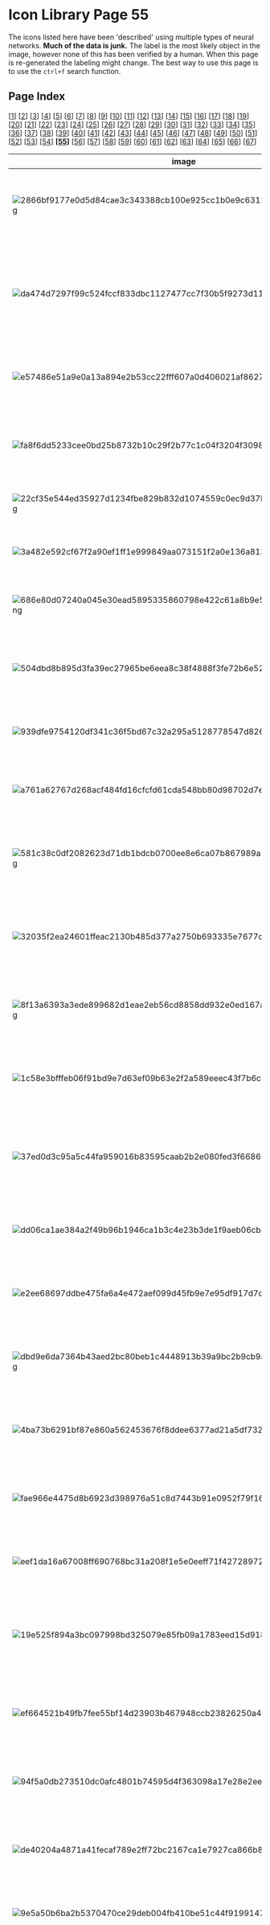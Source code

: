 # Icon Library Page 55

The icons listed here have been 'described' using multiple types of neural networks. **Much of the data is junk.** The label is the most likely object in the image, however none of this has been verified by a human. When this page is re-generated the labeling might change.
The best way to use this page is to use the `ctrl+f` search function.

## Page Index

[[1](/toyo/icons/icon_library_page_01.md)] [[2](/toyo/icons/icon_library_page_02.md)] [[3](/toyo/icons/icon_library_page_03.md)] [[4](/toyo/icons/icon_library_page_04.md)] [[5](/toyo/icons/icon_library_page_05.md)] [[6](/toyo/icons/icon_library_page_06.md)] [[7](/toyo/icons/icon_library_page_07.md)] [[8](/toyo/icons/icon_library_page_08.md)] [[9](/toyo/icons/icon_library_page_09.md)] [[10](/toyo/icons/icon_library_page_10.md)] [[11](/toyo/icons/icon_library_page_11.md)] [[12](/toyo/icons/icon_library_page_12.md)] [[13](/toyo/icons/icon_library_page_13.md)] [[14](/toyo/icons/icon_library_page_14.md)] [[15](/toyo/icons/icon_library_page_15.md)] [[16](/toyo/icons/icon_library_page_16.md)] [[17](/toyo/icons/icon_library_page_17.md)] [[18](/toyo/icons/icon_library_page_18.md)] [[19](/toyo/icons/icon_library_page_19.md)] [[20](/toyo/icons/icon_library_page_20.md)] [[21](/toyo/icons/icon_library_page_21.md)] [[22](/toyo/icons/icon_library_page_22.md)] [[23](/toyo/icons/icon_library_page_23.md)] [[24](/toyo/icons/icon_library_page_24.md)] [[25](/toyo/icons/icon_library_page_25.md)] [[26](/toyo/icons/icon_library_page_26.md)] [[27](/toyo/icons/icon_library_page_27.md)] [[28](/toyo/icons/icon_library_page_28.md)] [[29](/toyo/icons/icon_library_page_29.md)] [[30](/toyo/icons/icon_library_page_30.md)] [[31](/toyo/icons/icon_library_page_31.md)] [[32](/toyo/icons/icon_library_page_32.md)] [[33](/toyo/icons/icon_library_page_33.md)] [[34](/toyo/icons/icon_library_page_34.md)] [[35](/toyo/icons/icon_library_page_35.md)] [[36](/toyo/icons/icon_library_page_36.md)] [[37](/toyo/icons/icon_library_page_37.md)] [[38](/toyo/icons/icon_library_page_38.md)] [[39](/toyo/icons/icon_library_page_39.md)] [[40](/toyo/icons/icon_library_page_40.md)] [[41](/toyo/icons/icon_library_page_41.md)] [[42](/toyo/icons/icon_library_page_42.md)] [[43](/toyo/icons/icon_library_page_43.md)] [[44](/toyo/icons/icon_library_page_44.md)] [[45](/toyo/icons/icon_library_page_45.md)] [[46](/toyo/icons/icon_library_page_46.md)] [[47](/toyo/icons/icon_library_page_47.md)] [[48](/toyo/icons/icon_library_page_48.md)] [[49](/toyo/icons/icon_library_page_49.md)] [[50](/toyo/icons/icon_library_page_50.md)] [[51](/toyo/icons/icon_library_page_51.md)] [[52](/toyo/icons/icon_library_page_52.md)] [[53](/toyo/icons/icon_library_page_53.md)] [[54](/toyo/icons/icon_library_page_54.md)] **[[55](/toyo/icons/icon_library_page_55.md)]** [[56](/toyo/icons/icon_library_page_56.md)] [[57](/toyo/icons/icon_library_page_57.md)] [[58](/toyo/icons/icon_library_page_58.md)] [[59](/toyo/icons/icon_library_page_59.md)] [[60](/toyo/icons/icon_library_page_60.md)] [[61](/toyo/icons/icon_library_page_61.md)] [[62](/toyo/icons/icon_library_page_62.md)] [[63](/toyo/icons/icon_library_page_63.md)] [[64](/toyo/icons/icon_library_page_64.md)] [[65](/toyo/icons/icon_library_page_65.md)] [[66](/toyo/icons/icon_library_page_66.md)] [[67](/toyo/icons/icon_library_page_67.md)] 

| image | labels |
| - | - |
| ![2866bf9177e0d5d84cae3c343388cb100e925cc1b0e9c63114843e9591719e6c.png](/img/icons/2866bf9177e0d5d84cae3c343388cb100e925cc1b0e9c63114843e9591719e6c.png) | sun, pick, plectrum, plectron, spatula, waffle iron, maze, stopwatch, stop watch |
| ![da474d7297f99c524fccf833dbc1127477cc7f30b5f9273d112bd80ba57ae66f.png](/img/icons/da474d7297f99c524fccf833dbc1127477cc7f30b5f9273d112bd80ba57ae66f.png) | phone, hand-held computer, hand-held microcomputer, hand-held computer, hand-held computer, abacus, slide rule, slipstick |
| ![e57486e51a9e0a13a894e2b53cc22fff607a0d406021af86272d27861ba2f7b4.png](/img/icons/e57486e51a9e0a13a894e2b53cc22fff607a0d406021af86272d27861ba2f7b4.png) | tree, clog, geta, patten, sabot, clog, panpipe, black-and-tan coonhound, maraca |
| ![fa8f6dd5233cee0bd25b8732b10c29f2b77c1c04f3204f3098737d6229f291f9.png](/img/icons/fa8f6dd5233cee0bd25b8732b10c29f2b77c1c04f3204f3098737d6229f291f9.png) | flower, ballpoint, ballpoint pen, ballpen, Biro, maraca, whistle, whistle, nipple |
| ![22cf35e544ed35927d1234fbe829b832d1074559c0ec9d37bed0c2d2b1426391.png](/img/icons/22cf35e544ed35927d1234fbe829b832d1074559c0ec9d37bed0c2d2b1426391.png) | person, lotion, face powder, digital watch, lotion, nipple |
| ![3a482e592cf67f2a90ef1ff1e999849aa073151f2a0e136a81376677b7ada4d5.png](/img/icons/3a482e592cf67f2a90ef1ff1e999849aa073151f2a0e136a81376677b7ada4d5.png) | person, hair spray, Band Aid, lotion, whistle, safety pin |
| ![686e80d07240a045e30ead5895335860798e422c61a8b9e5dd9e288d04488751.png](/img/icons/686e80d07240a045e30ead5895335860798e422c61a8b9e5dd9e288d04488751.png) | person, digital clock, digital clock, switch, digital clock, digital clock |
| ![504dbd8b895d3fa39ec27965be6eea8c38f4888f3fe72b6e52128b9452de3d1b.png](/img/icons/504dbd8b895d3fa39ec27965be6eea8c38f4888f3fe72b6e52128b9452de3d1b.png) | person, plate rack, waffle iron, nipple, hair spray, letter opener, paper knife, paperknife |
| ![939dfe9754120df341c36f5bd67c32a295a5128778547d826cd4920bacd1a8ca.png](/img/icons/939dfe9754120df341c36f5bd67c32a295a5128778547d826cd4920bacd1a8ca.png) | person, lotion, sunscreen, lotion, spatula, stopwatch, stop watch |
| ![a761a62767d268acf484fd16cfcfd61cda548bb80d98702d7e6a9bc5f6860cf7.png](/img/icons/a761a62767d268acf484fd16cfcfd61cda548bb80d98702d7e6a9bc5f6860cf7.png) | person, barrel, cask, wall clock, espresso maker, sunscreen, nipple |
| ![581c38c0df2082623d71db1bdcb0700ee8e6ca07b867989a7eeeac94c594b10c.png](/img/icons/581c38c0df2082623d71db1bdcb0700ee8e6ca07b867989a7eeeac94c594b10c.png) | person, stove, jack-o'-lantern, theater curtain, theater curtain, bearskin, busby, shako |
| ![32035f2ea24601ffeac2130b485d377a2750b693335e7677cb41d2085b890f39.png](/img/icons/32035f2ea24601ffeac2130b485d377a2750b693335e7677cb41d2085b890f39.png) | dog, thresher, thrasher, threshing machine, thresher, table lamp, whistle, chain saw, chainsaw |
| ![8f13a6393a3ede899682d1eae2eb56cd8858dd932e0ed167a8d8250b02fcd607.png](/img/icons/8f13a6393a3ede899682d1eae2eb56cd8858dd932e0ed167a8d8250b02fcd607.png) | phone, chain saw, chainsaw, packet, thresher, gong, gibbon, Hylobates lar |
| ![1c58e3bfffeb06f91bd9e7d63ef09b63e2f2a589eeec43f7b6cd377ba8c0e6ed.png](/img/icons/1c58e3bfffeb06f91bd9e7d63ef09b63e2f2a589eeec43f7b6cd377ba8c0e6ed.png) | dog, chain saw, chainsaw, chain saw, chain saw, chain saw, chain saw, chainsaw |
| ![37ed0d3c95a5c44fa959016b83595caab2b2e080fed3f66869f521d78075d676.png](/img/icons/37ed0d3c95a5c44fa959016b83595caab2b2e080fed3f66869f521d78075d676.png) | dog, pick, plectrum, plectron, panpipe, panpipe, panpipe, golden retriever |
| ![dd06ca1ae384a2f49b96b1946ca1b3c4e23b3de1f9aeb06cba4d72173332ab89.png](/img/icons/dd06ca1ae384a2f49b96b1946ca1b3c4e23b3de1f9aeb06cba4d72173332ab89.png) | person, packet, packet, analog clock, ocarina, panpipe, pandean pipe, syrinx |
| ![e2ee68697ddbe475fa6a4e472aef099d45fb9e7e95df917d7d898d65ddba61a9.png](/img/icons/e2ee68697ddbe475fa6a4e472aef099d45fb9e7e95df917d7d898d65ddba61a9.png) | person, chain saw, chainsaw, chain saw, frying pan, rock beauty, chain saw, chainsaw |
| ![dbd9e6da7364b43aed2bc80beb1c4448913b39a9bc2b9cb9a8031caa0268a96a.png](/img/icons/dbd9e6da7364b43aed2bc80beb1c4448913b39a9bc2b9cb9a8031caa0268a96a.png) | person, pick, plectrum, plectron, analog clock, pick, pill bottle, pick, plectrum, plectron |
| ![4ba73b6291bf87e860a562453676f8ddee6377ad21a5df7321fbcc185e936a2c.png](/img/icons/4ba73b6291bf87e860a562453676f8ddee6377ad21a5df7321fbcc185e936a2c.png) | cat, packet, packet, ocarina, hand-held computer, jersey, T-shirt, tee shirt |
| ![fae966e4475d8b6923d398976a51c8d7443b91e0952f79f1635caf095f5f448c.png](/img/icons/fae966e4475d8b6923d398976a51c8d7443b91e0952f79f1635caf095f5f448c.png) | person, chain saw, chainsaw, street sign, power drill, digital clock, chain saw, chainsaw |
| ![eef1da16a67008ff690768bc31a208f1e5e0eeff71f42728972907e445a5281d.png](/img/icons/eef1da16a67008ff690768bc31a208f1e5e0eeff71f42728972907e445a5281d.png) | sun, maraca, maraca, ocarina, ocarina, maraca |
| ![19e525f894a3bc097998bd325079e85fb09a1783eed15d91813ac36ffb1f74b2.png](/img/icons/19e525f894a3bc097998bd325079e85fb09a1783eed15d91813ac36ffb1f74b2.png) | person, cleaver, meat cleaver, chopper, hand-held computer, screen, nipple, screen, CRT screen |
| ![ef664521b49fb7fee55bf14d23903b467948ccb23826250a438e012dff0f767a.png](/img/icons/ef664521b49fb7fee55bf14d23903b467948ccb23826250a438e012dff0f767a.png) | person, chain saw, chainsaw, chain saw, oboe, analog clock, chain saw, chainsaw |
| ![94f5a0db273510dc0afc4801b74595d4f363098a17e28e2eefe02f05d74d3b01.png](/img/icons/94f5a0db273510dc0afc4801b74595d4f363098a17e28e2eefe02f05d74d3b01.png) | car, chain saw, chainsaw, scoreboard, scoreboard, oil filter, stopwatch, stop watch |
| ![de40204a4871a41fecaf789e2ff72bc2167ca1e7927ca866b8bfe4e0147dd248.png](/img/icons/de40204a4871a41fecaf789e2ff72bc2167ca1e7927ca866b8bfe4e0147dd248.png) | person, scoreboard, digital clock, maze, safety pin, slot, one-armed bandit |
| ![9e5a50b6ba2b5370470ce29deb004fb410be51c44f91991471a3e9aaa523c6f2.png](/img/icons/9e5a50b6ba2b5370470ce29deb004fb410be51c44f91991471a3e9aaa523c6f2.png) | person, digital watch, digital clock, digital clock, whistle, chain saw, chainsaw |
| ![942a8f6073cac489d856c1a7ceeb7060949beaf4ed1b91af5a650142a410d616.png](/img/icons/942a8f6073cac489d856c1a7ceeb7060949beaf4ed1b91af5a650142a410d616.png) | person, pick, plectrum, plectron, screen, power drill, rock beauty, comic book |
| ![4b02c672cec3770d3acfcad23accc45ef1ca9cdd73fdb7030e5bc943a9063271.png](/img/icons/4b02c672cec3770d3acfcad23accc45ef1ca9cdd73fdb7030e5bc943a9063271.png) | dog, analog clock, analog clock, analog clock, waffle iron, triceratops |
| ![1b45635868082f831aaf8e1157229f3f7050951b56d3d86257f61d9eae3c11d2.png](/img/icons/1b45635868082f831aaf8e1157229f3f7050951b56d3d86257f61d9eae3c11d2.png) | person, packet, sunscreen, screen, pick, Band Aid |
| ![5c9d6392ae5696e2f2adbc897c06ba5409c049c85b085ec9874cc032d9ee037f.png](/img/icons/5c9d6392ae5696e2f2adbc897c06ba5409c049c85b085ec9874cc032d9ee037f.png) | person, bolo tie, bolo, bola tie, bola, laptop, hourglass, bearskin, bearskin, busby, shako |
| ![5c054aa5ce298d46382439eda2bea407ff66baa2c051901662700a5a020983bc.png](/img/icons/5c054aa5ce298d46382439eda2bea407ff66baa2c051901662700a5a020983bc.png) | person, tripod, lotion, hourglass, whistle, bearskin, busby, shako |
| ![918ebbb98d3e686725445ba05924afb590272cd6f25e82b21e80e5e9256e0335.png](/img/icons/918ebbb98d3e686725445ba05924afb590272cd6f25e82b21e80e5e9256e0335.png) | sun, ocarina, sweet potato, waffle iron, waffle iron, corn, hair slide |
| ![798aa374956bd97ffbe44ed9956a576e0ae802683a756593bf5d313fefec7ac3.png](/img/icons/798aa374956bd97ffbe44ed9956a576e0ae802683a756593bf5d313fefec7ac3.png) | dog, ski, revolver, revolver, waffle iron, revolver, six-gun, six-shooter |
| ![ace4960fd9b28332a3933b7e4ee901f8a0783d25f69a0d076ad0a51764c5e18d.png](/img/icons/ace4960fd9b28332a3933b7e4ee901f8a0783d25f69a0d076ad0a51764c5e18d.png) | person, stopwatch, stop watch, stopwatch, power drill, analog clock, stopwatch, stop watch |
| ![a5a56dad2fdd594a566d0dd38a82b91f5f14e589c34e70544af7608c9dcf0782.png](/img/icons/a5a56dad2fdd594a566d0dd38a82b91f5f14e589c34e70544af7608c9dcf0782.png) | tree, table lamp, spatula, honeycomb, pill bottle, torch |
| ![665c1a980d62b85e789e0dda4dcd18978b5fa9f8f056f8386d6d417a2a4ddda9.png](/img/icons/665c1a980d62b85e789e0dda4dcd18978b5fa9f8f056f8386d6d417a2a4ddda9.png) | person, ocarina, sweet potato, ocarina, ocarina, ocarina, packet |
| ![6a2fcb518d217b9c778c3e0a345502575670e1ec87f62873bdd18fb82eed5b94.png](/img/icons/6a2fcb518d217b9c778c3e0a345502575670e1ec87f62873bdd18fb82eed5b94.png) | person, orangutan, orang, orangutang, Pongo pygmaeus, abaya, Windsor tie, orangutan, pick, plectrum, plectron |
| ![1e065f07d4bd0603bfdfa3c514c5c4348311c9b23fea1d80ccd6ad860884b570.png](/img/icons/1e065f07d4bd0603bfdfa3c514c5c4348311c9b23fea1d80ccd6ad860884b570.png) | person, revolver, six-gun, six-shooter, ski, digital clock, whistle, rock beauty, Holocanthus tricolor |
| ![cf735ee8b012b852a27916c85380f39d9ba7243affd95b2d2d914c45e7ffc799.png](/img/icons/cf735ee8b012b852a27916c85380f39d9ba7243affd95b2d2d914c45e7ffc799.png) | person, hair spray, guillotine, switch, sunscreen, oboe, hautboy, hautbois |
| ![c7bd3620902832bc3e880e1695b596cc20b05d5fb372721eb4b2359c4f54a0cc.png](/img/icons/c7bd3620902832bc3e880e1695b596cc20b05d5fb372721eb4b2359c4f54a0cc.png) | person, letter opener, paper knife, paperknife, nipple, maraca, chime, letter opener, paper knife, paperknife |
| ![741a768c3ad82e0725284d8a7876d6add264e5bd0b047dd1a5b8c27736c4918d.png](/img/icons/741a768c3ad82e0725284d8a7876d6add264e5bd0b047dd1a5b8c27736c4918d.png) | person, book jacket, dust cover, dust jacket, dust wrapper, pick, guillotine, face powder, pick, plectrum, plectron |
| ![56ca873d77909f5736de19217631436f24d8430a701d3319d2bfea8626810b3c.png](/img/icons/56ca873d77909f5736de19217631436f24d8430a701d3319d2bfea8626810b3c.png) | person, ski, ski, whistle, whistle, chain saw, chainsaw |
| ![d8f9dc41ad15efda425f5b9323385de7a71a770bea1f456d1c385b56133aebe0.png](/img/icons/d8f9dc41ad15efda425f5b9323385de7a71a770bea1f456d1c385b56133aebe0.png) | person, Band Aid, Band Aid, sunscreen, hair spray, ski |
| ![db12f7b56eaae95464b857d46d89d2faafd5d88f71317c3ac07b4e3cef36aef2.png](/img/icons/db12f7b56eaae95464b857d46d89d2faafd5d88f71317c3ac07b4e3cef36aef2.png) | spaceship, panpipe, pandean pipe, syrinx, panpipe, whistle, whistle, panpipe, pandean pipe, syrinx |
| ![e3bb8aa0a2a9d90eeb60e5dfa6fb1787f84bc490028567cc767702bc0bb124ef.png](/img/icons/e3bb8aa0a2a9d90eeb60e5dfa6fb1787f84bc490028567cc767702bc0bb124ef.png) | person, nipple, nipple, nipple, digital clock, jersey, T-shirt, tee shirt |
| ![fedf413ca7b5230cf756c29e8e9c3b9474b1007dd14ce7cf135257374c826500.png](/img/icons/fedf413ca7b5230cf756c29e8e9c3b9474b1007dd14ce7cf135257374c826500.png) | person, lighter, light, igniter, ignitor, lotion, punching bag, hair spray, lighter, light, igniter, ignitor |
| ![05080a368d9161615a84edf597619a18b3dc1969dafa61b35b665026eaff1eeb.png](/img/icons/05080a368d9161615a84edf597619a18b3dc1969dafa61b35b665026eaff1eeb.png) | person, guillotine, Band Aid, lotion, analog clock, rock beauty, Holocanthus tricolor |
| ![c2614cab7fae8a35c877860160c265a89b62594889b7acf992ad4b31ee5eb97b.png](/img/icons/c2614cab7fae8a35c877860160c265a89b62594889b7acf992ad4b31ee5eb97b.png) | person, neck brace, Windsor tie, face powder, Windsor tie, bearskin, busby, shako |
| ![f612f12d1c1e3df17afe689b264fbf922f129c4a6956db28a55a954ba4f589af.png](/img/icons/f612f12d1c1e3df17afe689b264fbf922f129c4a6956db28a55a954ba4f589af.png) | phone, stopwatch, stop watch, digital watch, bell pepper, bell pepper, tennis ball |
| ![acb91f2f9eab9579e764631c80069cb4589967fd69e34b897a1d8ac090f879d5.png](/img/icons/acb91f2f9eab9579e764631c80069cb4589967fd69e34b897a1d8ac090f879d5.png) | person, espresso maker, oil filter, espresso maker, milk can, milk can |
| ![46da4a41ad99dd6357541a37d9f9fb7983c1851b1e787386316fb91e328eaf81.png](/img/icons/46da4a41ad99dd6357541a37d9f9fb7983c1851b1e787386316fb91e328eaf81.png) | person, analog clock, analog clock, lighter, web site, guillotine |
| ![6d543bd4a43b97ab3535adca31bbe19b848b4c8f303349fff3431dd0a15f20c8.png](/img/icons/6d543bd4a43b97ab3535adca31bbe19b848b4c8f303349fff3431dd0a15f20c8.png) | person, loupe, jeweler's loupe, wall clock, frying pan, gong, loupe, jeweler's loupe |
| ![af61afc7279636afaa67c94a2a69d2b2d2ae17f6191e00018298dee624b9e211.png](/img/icons/af61afc7279636afaa67c94a2a69d2b2d2ae17f6191e00018298dee624b9e211.png) | person, chain saw, chainsaw, moving van, digital clock, chain saw, pick, plectrum, plectron |
| ![2c55d05ab0796aee2713a083f02d66fd13c2d1e23b7095c50571e91547056fc5.png](/img/icons/2c55d05ab0796aee2713a083f02d66fd13c2d1e23b7095c50571e91547056fc5.png) | person, pick, plectrum, plectron, face powder, face powder, leopard, gibbon, Hylobates lar |
| ![d375efe50f298d1388c7a66a5d339be3ba645af5583d45f785cfe5ba9a8fd627.png](/img/icons/d375efe50f298d1388c7a66a5d339be3ba645af5583d45f785cfe5ba9a8fd627.png) | person, chain saw, chainsaw, sunscreen, hand-held computer, chain saw, pick, plectrum, plectron |
| ![81067f7d9463af3fed8e40b9c6e685a2c9ac262dd08b9307932fdbde6480c9d6.png](/img/icons/81067f7d9463af3fed8e40b9c6e685a2c9ac262dd08b9307932fdbde6480c9d6.png) | phone, hair spray, book jacket, pedestal, pedestal, pedestal, plinth, footstall |
| ![207497cb28aeb73bf498341909f07c1b49d05a2c3fdd4801150020842dbfa29d.png](/img/icons/207497cb28aeb73bf498341909f07c1b49d05a2c3fdd4801150020842dbfa29d.png) | person, stopwatch, stop watch, pick, ocarina, chain saw, pick, plectrum, plectron |
| ![bf8ed73734fe371b73c76a5cf4aef6982bc62055e9beccef20d12c5e6482a865.png](/img/icons/bf8ed73734fe371b73c76a5cf4aef6982bc62055e9beccef20d12c5e6482a865.png) | tree, rapeseed, curly-coated retriever, croquet ball, limpkin, custard apple |
| ![ca7e68059c9022ab15db05269be3948b651951e133d46f97be41214c7e2fc62b.png](/img/icons/ca7e68059c9022ab15db05269be3948b651951e133d46f97be41214c7e2fc62b.png) | person, packet, pick, ocarina, punching bag, pick, plectrum, plectron |
| ![1ed8c50ffb760aa37baa9d653a5a020e689f1d0f1ea1a2cae65007ca682770ef.png](/img/icons/1ed8c50ffb760aa37baa9d653a5a020e689f1d0f1ea1a2cae65007ca682770ef.png) | person, packet, slot, tobacco shop, tobacco shop, packet |
| ![60f72f69b460479eac2dd02472e2efc860ad45d79aa5ad7fa23234575bad68d8.png](/img/icons/60f72f69b460479eac2dd02472e2efc860ad45d79aa5ad7fa23234575bad68d8.png) | person, chain saw, chainsaw, chain saw, ocarina, sunscreen, pick, plectrum, plectron |
| ![42c46a1578af5bb2d35cbd59e1be313a8889f5939647071d1f9e3359968664e4.png](/img/icons/42c46a1578af5bb2d35cbd59e1be313a8889f5939647071d1f9e3359968664e4.png) | person, cassette player, cassette player, cassette player, espresso maker, oil filter |
| ![49619d3dca961810c542857a59f95214bd1616d2a0118bf850a2dc549c75653b.png](/img/icons/49619d3dca961810c542857a59f95214bd1616d2a0118bf850a2dc549c75653b.png) | person, wall clock, ocarina, Windsor tie, affenpinscher, pick, plectrum, plectron |
| ![9a4781f635be8de167c02eb83e058ace3d551a7137e925d4c64f7a9effb0f30a.png](/img/icons/9a4781f635be8de167c02eb83e058ace3d551a7137e925d4c64f7a9effb0f30a.png) | person, ocarina, sweet potato, ocarina, ocarina, ocarina, maraca |
| ![b0325cfdefbcc662b2ecc7ac8f819a8daf71562344166454de14ae2e546f1719.png](/img/icons/b0325cfdefbcc662b2ecc7ac8f819a8daf71562344166454de14ae2e546f1719.png) | person, combination lock, sunscreen, pick, plate rack, pick, plectrum, plectron |
| ![4464e176c17b91de43ab30e66fd6522c8d4388351c37cc69c701aed3a93f73ed.png](/img/icons/4464e176c17b91de43ab30e66fd6522c8d4388351c37cc69c701aed3a93f73ed.png) | person, assault rifle, assault gun, analog clock, screw, analog clock, analog clock |
| ![dc0b4d7099688ccd9161883fb4b687c4498114d67a68eedf07f2e1bc625d0a7f.png](/img/icons/dc0b4d7099688ccd9161883fb4b687c4498114d67a68eedf07f2e1bc625d0a7f.png) | person, power drill, chain saw, power drill, power drill, hatchet |
| ![f820074c003d0a24bd86ab65d0a18e156b322d9d4bfdbc6d5763f797114fda63.png](/img/icons/f820074c003d0a24bd86ab65d0a18e156b322d9d4bfdbc6d5763f797114fda63.png) | person, joystick, magnetic compass, digital clock, punching bag, stopwatch, stop watch |
| ![298fe77131aa52f6f23fcebda61aff26899597423d9c20de04326355c7bd8e83.png](/img/icons/298fe77131aa52f6f23fcebda61aff26899597423d9c20de04326355c7bd8e83.png) | person, scoreboard, digital clock, digital clock, digital clock, digital clock |
| ![d753778ac6d48a39a76c21a834e6589a554912f3b9491f7e9ff93bf438b2ce29.png](/img/icons/d753778ac6d48a39a76c21a834e6589a554912f3b9491f7e9ff93bf438b2ce29.png) | person, chain saw, chainsaw, panpipe, espresso maker, bearskin, plunger, plumber's helper |
| ![d65aeb765a15b141a4207d50c50111ef953afcf29e746531ecf8d4d29de02669.png](/img/icons/d65aeb765a15b141a4207d50c50111ef953afcf29e746531ecf8d4d29de02669.png) | person, stopwatch, stop watch, screen, digital clock, stopwatch, academic gown, academic robe, judge's robe |
| ![569d0b7b33f13b06f98dc1ec690e17c0f19a693079fdc675450fc79d0e68667c.png](/img/icons/569d0b7b33f13b06f98dc1ec690e17c0f19a693079fdc675450fc79d0e68667c.png) | person, pick, plectrum, plectron, loupe, panpipe, chain, pick, plectrum, plectron |
| ![98307f481b9240faba5f692a38d220834a96c9649aa2b70c76ca93564151439c.png](/img/icons/98307f481b9240faba5f692a38d220834a96c9649aa2b70c76ca93564151439c.png) | person, packet, nipple, ocarina, ocarina, jersey, T-shirt, tee shirt |
| ![2a4f89b9022de77cd0201792ab718a1b342ef09bd6d66e6d3b68624de1c31bb3.png](/img/icons/2a4f89b9022de77cd0201792ab718a1b342ef09bd6d66e6d3b68624de1c31bb3.png) | tree, panpipe, pandean pipe, syrinx, panpipe, panpipe, waffle iron, panpipe, pandean pipe, syrinx |
| ![e566735c3261ebff1bd29bf8b19631f995ff881c79e1188debc46dc1f3432805.png](/img/icons/e566735c3261ebff1bd29bf8b19631f995ff881c79e1188debc46dc1f3432805.png) | person, magnetic compass, magnetic compass, frying pan, whistle, hourglass |
| ![0108800b53d56f988a82a25b31043397715cbf5ddf86b84a97c4339b5a24c9ff.png](/img/icons/0108800b53d56f988a82a25b31043397715cbf5ddf86b84a97c4339b5a24c9ff.png) | person, packet, spatula, throne, pill bottle, packet |
| ![a32fca1d45ab8ed2be16051ec332d51260434bf1e6b5654c52dcd36957598263.png](/img/icons/a32fca1d45ab8ed2be16051ec332d51260434bf1e6b5654c52dcd36957598263.png) | person, frying pan, frypan, skillet, lotion, frying pan, chain saw, chain saw, chainsaw |
| ![b72b970022fd0715630a34e7d852e5a2c2520c055519e1a4ea58393024dccb77.png](/img/icons/b72b970022fd0715630a34e7d852e5a2c2520c055519e1a4ea58393024dccb77.png) | person, analog clock, magnetic compass, stopwatch, loupe, thresher, thrasher, threshing machine |
| ![074b8e6a592b59efef7af92cbde5226183cce31b74c2066cb88eae63d7a44e9d.png](/img/icons/074b8e6a592b59efef7af92cbde5226183cce31b74c2066cb88eae63d7a44e9d.png) | phone, safety pin, abacus, hourglass, abacus, panpipe, pandean pipe, syrinx |
| ![d35d0b3def0b6cfebdd98b22722f3040d6e8b9859f2dd5b4fde5d86df24a6168.png](/img/icons/d35d0b3def0b6cfebdd98b22722f3040d6e8b9859f2dd5b4fde5d86df24a6168.png) | flower, thresher, thrasher, threshing machine, waffle iron, otterhound, stopwatch, letter opener, paper knife, paperknife |
| ![427f42deaa05c4da0f591753344047157a59f58f9ab14cca279c6c6e1196658b.png](/img/icons/427f42deaa05c4da0f591753344047157a59f58f9ab14cca279c6c6e1196658b.png) | person, table lamp, lotion, frying pan, waffle iron, pickelhaube |
| ![9251a95fc89bc9a0d3cc1c76e04e54924fb884e8229df4ab207750700c8c2abb.png](/img/icons/9251a95fc89bc9a0d3cc1c76e04e54924fb884e8229df4ab207750700c8c2abb.png) | tree, letter opener, paper knife, paperknife, panpipe, corkscrew, oboe, gong, tam-tam |
| ![25daf2bec1a46cb9bcd435f6634adce9312d7de5f20ec615d50e3d555533569e.png](/img/icons/25daf2bec1a46cb9bcd435f6634adce9312d7de5f20ec615d50e3d555533569e.png) | person, shovel, honeycomb, maraca, hourglass, safety pin |
| ![9fd8d9d2b174388c9c892304960da4482a2bf2f005ba7cf827d94f6d2a6a5343.png](/img/icons/9fd8d9d2b174388c9c892304960da4482a2bf2f005ba7cf827d94f6d2a6a5343.png) | sun, oboe, hautboy, hautbois, hatchet, maraca, hatchet, letter opener, paper knife, paperknife |
| ![63cfa379b48b47fea69bba6a8f4ca7f9c81dfac0f9a60e88fcf683af91894a51.png](/img/icons/63cfa379b48b47fea69bba6a8f4ca7f9c81dfac0f9a60e88fcf683af91894a51.png) | sun, stopwatch, stop watch, maraca, rocking chair, whistle, loupe, jeweler's loupe |
| ![8c25a4403076b8d75cb2699440c1cb4e76fcc15794593411768af24ee0996f1d.png](/img/icons/8c25a4403076b8d75cb2699440c1cb4e76fcc15794593411768af24ee0996f1d.png) | sun, stopwatch, stop watch, maraca, frying pan, whistle, loupe, jeweler's loupe |
| ![634697577de1a09ff27e471b37d6ddeeef3a1281259d4cef4c53f36259c9d59a.png](/img/icons/634697577de1a09ff27e471b37d6ddeeef3a1281259d4cef4c53f36259c9d59a.png) | flower, stopwatch, stop watch, maraca, frying pan, maraca, letter opener, paper knife, paperknife |
| ![8015bac015bd7f71ca25f677c73df0747ca9941b3dbb8f6b6eef09e063e843dc.png](/img/icons/8015bac015bd7f71ca25f677c73df0747ca9941b3dbb8f6b6eef09e063e843dc.png) | flower, stopwatch, stop watch, maraca, frying pan, maraca, letter opener, paper knife, paperknife |
| ![8382a8c9757631274174775c1df7d00924db33968403619c44bed4c8221d9ba2.png](/img/icons/8382a8c9757631274174775c1df7d00924db33968403619c44bed4c8221d9ba2.png) | flower, stopwatch, stop watch, maraca, frying pan, maraca, letter opener, paper knife, paperknife |
| ![46317c4e6d9ac592d722f14214a58e900a1c6c0ed99c7fc83749bbef8659fdcb.png](/img/icons/46317c4e6d9ac592d722f14214a58e900a1c6c0ed99c7fc83749bbef8659fdcb.png) | sun, maraca, maraca, frying pan, maraca, letter opener, paper knife, paperknife |
| ![3662aaed446608fa8f7a570e619e083addbf0f477953952f69171b47e82da80c.png](/img/icons/3662aaed446608fa8f7a570e619e083addbf0f477953952f69171b47e82da80c.png) | sun, stopwatch, stop watch, maraca, frying pan, whistle, loupe, jeweler's loupe |
| ![037eaa88d6f3a881e504b5dd1f7df1617692596013d67fbe45304d38fb4434a4.png](/img/icons/037eaa88d6f3a881e504b5dd1f7df1617692596013d67fbe45304d38fb4434a4.png) | sun, stopwatch, stop watch, maraca, frying pan, croquet ball, loupe, jeweler's loupe |
| ![273261e35210a5fee548bc9ed2b0934e859ad97799f92673d1c73f74a295acb8.png](/img/icons/273261e35210a5fee548bc9ed2b0934e859ad97799f92673d1c73f74a295acb8.png) | person, lotion, oil filter, screen, sunscreen, loupe, jeweler's loupe |
| ![583d4e514ff58119788b4636a15945932f4a24e0fd4752425da7b131966eaad0.png](/img/icons/583d4e514ff58119788b4636a15945932f4a24e0fd4752425da7b131966eaad0.png) | tree, maraca, maraca, whistle, maraca, web site, website, internet site, site |
| ![586328b6e701888c12ccecdb4c620b7085c0d94a24e0b3a1a74efe634f532a88.png](/img/icons/586328b6e701888c12ccecdb4c620b7085c0d94a24e0b3a1a74efe634f532a88.png) | flower, maraca, pinwheel, maraca, whistle, hair slide |
| ![f5461081538da6f80b7601e18d6f022b47347671b7957c099b27af05201da890.png](/img/icons/f5461081538da6f80b7601e18d6f022b47347671b7957c099b27af05201da890.png) | phone, stopwatch, stop watch, switch, binder, face powder, lighter, light, igniter, ignitor |
| ![1e1c041224b39a6526decaaf1fa9a0f6fc211c995b3e0adeb735781bf1466941.png](/img/icons/1e1c041224b39a6526decaaf1fa9a0f6fc211c995b3e0adeb735781bf1466941.png) | person, plate rack, plate rack, panpipe, Windsor tie, panpipe, pandean pipe, syrinx |
| ![a01643a01a97c67ce929f3f4a0d782c87d18c0eff461bbbd38ae24ac0a578a87.png](/img/icons/a01643a01a97c67ce929f3f4a0d782c87d18c0eff461bbbd38ae24ac0a578a87.png) | person, lotion, lotion, lotion, lotion, hair spray |
| ![a63c8d23598329b4e17f979367caebf39c0ee0bacbc913fdbf9ff30a2e7128e7.png](/img/icons/a63c8d23598329b4e17f979367caebf39c0ee0bacbc913fdbf9ff30a2e7128e7.png) | person, nipple, nipple, sunscreen, wire-haired fox terrier, comic book |
| ![8604e4bc08b7f14f918dcec8013522e7de8f69cfbe047c744296fa1be2bceb6c.png](/img/icons/8604e4bc08b7f14f918dcec8013522e7de8f69cfbe047c744296fa1be2bceb6c.png) | person, clog, geta, patten, sabot, theater curtain, Windsor tie, panpipe, bearskin, busby, shako |
